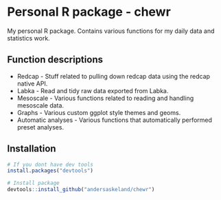 # Personal R package - chewr
My personal R package. Contains various functions for my daily data and statistics work.

## Function descriptions
* Redcap - Stuff related to pulling down redcap data using the redcap native API.
* Labka - Read and tidy raw data exported from Labka.
* Mesoscale - Various functions related to reading and handling mesoscale data.
* Graphs - Various custom ggplot style themes and geoms.
* Automatic analyses - Various functions that automatically performed preset analyses.

## Installation
``` r
# If you dont have dev tools
install.packages("devtools")

# Install package
devtools::install_github("andersaskeland/chewr")
```

